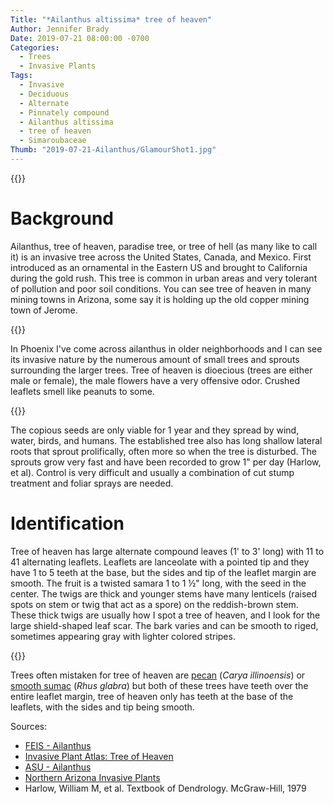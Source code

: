 ```yaml
---
Title: "*Ailanthus altissima* tree of heaven"
Author: Jennifer Brady
Date: 2019-07-21 08:00:00 -0700
Categories:
  - Trees
  - Invasive Plants
Tags:
  - Invasive
  - Deciduous
  - Alternate
  - Pinnately compound
  - Ailanthus altissima
  - tree of heaven
  - Simaroubaceae
Thumb: "2019-07-21-Ailanthus/GlamourShot1.jpg"
---
```


{{<ltbox-gallery3 src1="2019-07-21-Ailanthus/GlamourShot1.jpg" src3="2019-07-21-Ailanthus/GlamourShot2.jpg">}}

# Background

Ailanthus, tree of heaven, paradise tree, or tree of hell (as many like to call
it) is an invasive tree across the United States, Canada, and Mexico. First
introduced as an ornamental in the Eastern US and brought to California during
the gold rush. This tree is common in urban areas and very tolerant of pollution
and poor soil conditions. You can see tree of heaven in many mining towns in
Arizona, some say it is holding up the old copper mining town of Jerome.

{{<ltbox src="2019-07-21-Ailanthus/Jerome.jpg">}}

In Phoenix I've come across ailanthus in older neighborhoods and I can see its
invasive nature by the numerous amount of small trees and sprouts surrounding
the larger trees. Tree of heaven is dioecious (trees are either male or female),
the male flowers have a very offensive odor. Crushed leaflets smell like peanuts
to some.

{{<ltbox src="2019-07-21-Ailanthus/GlamourShot3.jpg">}}

The copious seeds are only viable for 1 year and they spread by wind, water,
birds, and humans. The established tree also has long shallow lateral roots that
sprout prolifically, often more so when the tree is disturbed. The sprouts grow
very fast and have been recorded to grow 1" per day (Harlow, et al). Control is
very difficult and usually a combination of cut stump treatment and foliar
sprays are needed.

# Identification 
Tree of heaven has large alternate compound leaves (1' to 3'
long) with 11 to 41 alternating leaflets. Leaflets are lanceolate with a pointed
tip and they have 1 to 5  teeth at the base, but the sides and tip of the
leaflet margin are smooth. The fruit is a twisted samara 1 to 1 ½" long, with
the seed in the center. The twigs are thick and younger stems have many
lenticels (raised spots on stem or twig that act as a spore) on the
reddish-brown stem. These thick twigs are usually how I spot a tree of heaven,
and I look for the large shield-shaped leaf scar. The bark varies and can be
smooth to riged, sometimes appearing gray with lighter colored stripes.

{{<ltbox-gallery3 src2="2019-07-21-Ailanthus/Leaf.jpg"
src1="2019-07-21-Ailanthus/Scar.jpg" src3="2019-07-21-Ailanthus/Bark.jpg">}}

Trees often mistaken for tree of heaven are
[pecan](http://www.public.asu.edu/~camartin/plants/Plant%20html%20files/pecan.html)
(*Carya illinoensis*) or [smooth
sumac](http://www.arizonensis.org/sycamore/nature/flora/rhus_glabra.html) (*Rhus
glabra*) but both of these trees have teeth over the entire leaflet margin, tree
of heaven only has teeth at the base of the leaflets, with the sides and tip
being smooth.

Sources:

- [FEIS -
  Ailanthus](https://www.fs.fed.us/database/feis/plants/tree/ailalt/all.html)
- [Invasive Plant Atlas: Tree of
  Heaven](https://www.invasiveplantatlas.org/subject.html?sub=3003)
- [ASU -
  Ailanthus](http://www.public.asu.edu/~camartin/plants/Plant%20html%20files/ailanthusaltissima.html)
- [Northern Arizona Invasive
  Plants](https://www.nazinvasiveplants.org/treeofheaven)
- Harlow, William M, et al. Textbook of Dendrology. McGraw-Hill, 1979
